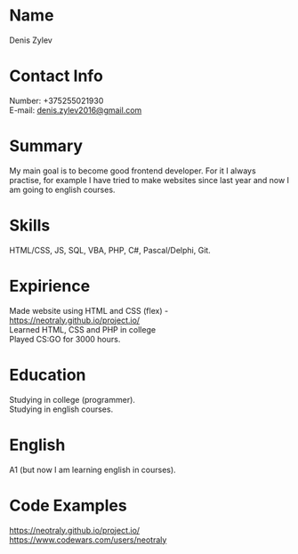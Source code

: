 # Name
Denis Zylev
# Contact Info
Number: +375255021930    
E-mail: denis.zylev2016@gmail.com
# Summary 
My main goal is to become good frontend developer. For it I always practise, for example I have tried to make websites since last year and now I am going to english courses.
# Skills
HTML/CSS, JS, SQL, VBA, PHP, C#, Pascal/Delphi, Git.
# Expirience
Made website using HTML and CSS (flex) - https://neotraly.github.io/project.io/      
Learned HTML, CSS and PHP in college      
Played CS:GO for 3000 hours.
# Education
Studying in college (programmer).    
Studying in english courses.
# English
A1 (but now I am learning english in courses).
# Code Examples
https://neotraly.github.io/project.io/    
https://www.codewars.com/users/neotraly
